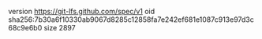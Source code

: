 version https://git-lfs.github.com/spec/v1
oid sha256:7b30a6f10330ab9067d8285c12858fa7e242ef681e1087c913e97d3c68c9e6b0
size 2897
